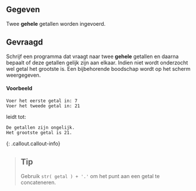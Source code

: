## Gegeven
Twee **gehele** getallen worden ingevoerd.

## Gevraagd
Schrijf een programma dat vraagt naar twee **gehele** getallen en daarna bepaalt of deze getallen gelijk zijn aan elkaar. Indien niet wordt onderzocht wel getal het grootste is. Een bijbehorende boodschap wordt op het scherm weergegeven.

#### Voorbeeld
```
Voer het eerste getal in: 7
Voer het tweede getal in: 21
```

leidt tot:
```
De getallen zijn ongelijk.
Het grootste getal is 21.
```

{: .callout.callout-info}
>## Tip
> Gebruik `str( getal ) + '.'` om het punt aan een getal te concateneren.